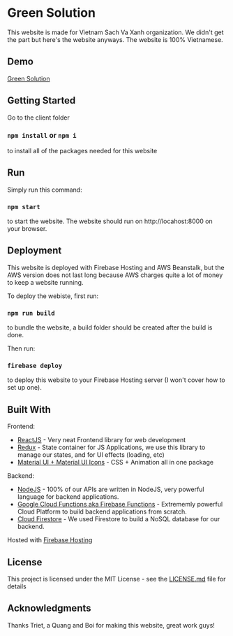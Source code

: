 # Green Solution

This website is made for Vietnam Sach Va Xanh organization. We didn't get the part but here's the website anyways. The website is 100% Vietnamese.

## Demo

[Green Solution](https://green-solution-rmit.web.app/home)

## Getting Started
Go to the client folder

### `npm install` or `npm i`

to install all of the packages needed for this website

## Run

Simply run this command:

### `npm start`

to start the website. The website should run on http://locahost:8000 on your browser.

## Deployment

This website is deployed with Firebase Hosting and AWS Beanstalk, but the AWS version does not last long because AWS charges quite a lot of money to keep a website running.

To deploy the webiste, first run:

### `npm run build`

to bundle the website, a build folder should be created after the build is done.

Then run:

### `firebase deploy`

to deploy this website to your Firebase Hosting server (I won't cover how to set up one).

## Built With

Frontend:
* [ReactJS](https://reactjs.org/) - Very neat Frontend library for web development
* [Redux](https://redux.js.org/) - State container for JS Applications, we use this library to manage our states, and for 
UI effects (loading, etc)
* [Material UI + Material UI Icons](https://material-ui.com/) - CSS + Animation all in one package

Backend:
* [NodeJS](https://nodejs.org/en/) - 100% of our APIs are written in NodeJS, very powerful language for backend applications.
* [Google Cloud Functions aka Firebase Functions](https://firebase.google.com/docs/functions) - Extrememly powerful Cloud 
Platform to build backend applications from scratch.
* [Cloud Firestore](https://firebase.google.com/docs/firestore) - We used Firestore to build a NoSQL database for our backend.

Hosted with [Firebase Hosting](https://firebase.google.com/docs/hosting)



## License

This project is licensed under the MIT License - see the [LICENSE.md](LICENSE.md) file for details

## Acknowledgments

Thanks Triet, a Quang and Boi for making this website, great work guys!
